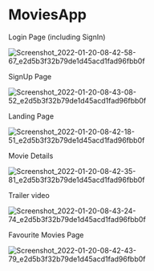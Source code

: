 # MoviesApp
Login Page (including SignIn)

![Screenshot_2022-01-20-08-42-58-67_e2d5b3f32b79de1d45acd1fad96fbb0f](https://user-images.githubusercontent.com/80100538/150266719-c2f26835-bc85-46eb-aeff-2caa63a67309.jpg)

SignUp Page

![Screenshot_2022-01-20-08-43-08-52_e2d5b3f32b79de1d45acd1fad96fbb0f](https://user-images.githubusercontent.com/80100538/150266727-72952c34-0dfb-424a-b87d-69b59bd5471a.jpg)

Landing Page

![Screenshot_2022-01-20-08-42-18-51_e2d5b3f32b79de1d45acd1fad96fbb0f](https://user-images.githubusercontent.com/80100538/150266743-3bcbcad2-ec1f-43da-b070-064c91b5121e.jpg)

Movie Details

![Screenshot_2022-01-20-08-42-35-81_e2d5b3f32b79de1d45acd1fad96fbb0f](https://user-images.githubusercontent.com/80100538/150266766-b8dad659-77d1-4dba-9ab0-9ae0a551045a.jpg)

Trailer video

![Screenshot_2022-01-20-08-43-24-74_e2d5b3f32b79de1d45acd1fad96fbb0f](https://user-images.githubusercontent.com/80100538/150266780-f0d39320-50ed-48dd-9fdf-07f4bb5ef077.jpg)

Favourite Movies Page

![Screenshot_2022-01-20-08-42-43-79_e2d5b3f32b79de1d45acd1fad96fbb0f](https://user-images.githubusercontent.com/80100538/150266784-a4638988-3b11-49d9-9f4c-c7ae6f384af7.jpg)
